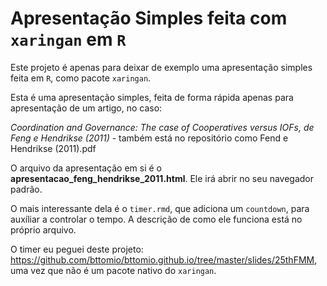 # Apresentação Simples feita com `xaringan` em `R`

Este projeto é apenas para deixar de exemplo uma apresentação simples feita em `R`, como pacote `xaringan`. 

Esta é uma apresentação simples, feita de forma rápida apenas para apresentação de um artigo, no caso: 

_Coordination and Governance: The case of Cooperatives versus IOFs, de Feng e Hendrikse (2011)_ - também está no repositório como Fend e Hendrikse (2011).pdf

O arquivo da apresentação em si é o **apresentacao_feng_hendrikse_2011.html**.
Ele irá abrir no seu navegador padrão.

O mais interessante dela é o `timer.rmd`, que adiciona um `countdown`, para auxíliar a controlar o tempo.
A descrição de como ele funciona está no próprio arquivo.

O timer eu peguei deste projeto: https://github.com/bttomio/bttomio.github.io/tree/master/slides/25thFMM, uma vez que não é um pacote nativo do `xaringan`.
